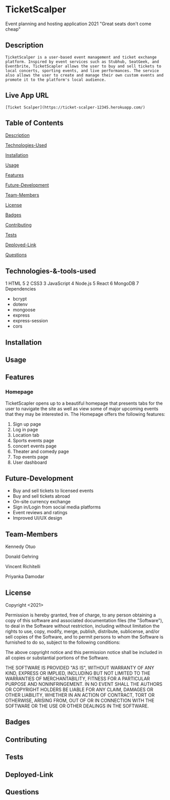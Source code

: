 # TicketScalper
 
 Event planning and hosting application 2021
 "Great seats don't come cheap"

## Description
	TicketScalper is a user-based event management and ticket exchange platform. Inspired by event services such as Stubhub, SeatGeek, and Eventbrite, TicketScapler allows the user to buy and sell tickets to local concerts, sporting events, and live performances. The service also allows the user to create and manage their own custom events and promote it to the platform's local audience.

## Live App URL
	[Ticket Scalper](https://ticket-scalper-12345.herokuapp.com/)
	
 
## Table of Contents

[Description](#description)

[Technologies-Used](#Technologies-Used)

[Installation](#Installation)

[Usage](#Usage)

[Features](#Features)

[Future-Development](#Future-Development)

[Team-Members](#Team-Members)

[License](#License)

[Badges](#Badges)

[Contributing](#Contributing)

[Tests](#Tests)

[Deployed-Link](#deployed-link)

[Questions](#questions)


## Technologies-&-tools-used

1 HTML 5
2 CSS3
3 JavaScript
4 Node.js
5 React 
6 MongoDB 
7 Dependencies
  * bcrypt
  * dotenv
  * mongoose
  * express
  * express-session
  * cors

## Installation


## Usage 



## Features 
### Homepage 
TicketScapler opens up to a beautiful homepage that presents tabs for the user to navigate the site as well as view some of major upcoming events that they may be interested in. The Homepage offers the following features:

1. Sign up page 
2. Log in page
3. Location tab 
4. Sports events page
5. concert events page
6. Theater and comedy page
7. Top events page 
8. User dashboard 

## Future-Development

* Buy and sell tickets to licensed events 
* Buy and sell tickets abroad 
* On-site currency exchange 
* Sign in/Login from social media platforms 
* Event reviews and ratings 
* Improved UI/UX design


## Team-Members

Kennedy Otuo 

Donald Gehring

Vincent Richitelli

Priyanka Damodar

## License

Copyright <2021> <TicketScalper>

Permission is hereby granted, free of charge, to any person obtaining a copy of this software and associated documentation files (the "Software"), to deal in the Software without restriction, including without limitation the rights to use, copy, modify, merge, publish, distribute, sublicense, and/or sell copies of the Software, and to permit persons to whom the Software is furnished to do so, subject to the following conditions:

The above copyright notice and this permission notice shall be included in all copies or substantial portions of the Software.

THE SOFTWARE IS PROVIDED "AS IS", WITHOUT WARRANTY OF ANY KIND, EXPRESS OR IMPLIED, INCLUDING BUT NOT LIMITED TO THE WARRANTIES OF MERCHANTABILITY, FITNESS FOR A PARTICULAR PURPOSE AND NONINFRINGEMENT. IN NO EVENT SHALL THE AUTHORS OR COPYRIGHT HOLDERS BE LIABLE FOR ANY CLAIM, DAMAGES OR OTHER LIABILITY, WHETHER IN AN ACTION OF CONTRACT, TORT OR OTHERWISE, ARISING FROM, OUT OF OR IN CONNECTION WITH THE SOFTWARE OR THE USE OR OTHER DEALINGS IN THE SOFTWARE.


## Badges

## Contributing 

## Tests 

## Deployed-Link

## Questions 
